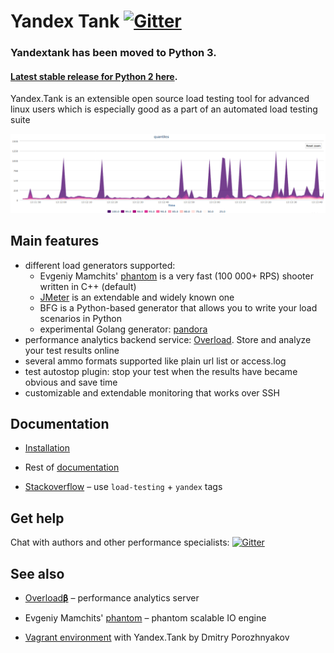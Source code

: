 # Yandex Tank [![Gitter](https://badges.gitter.im/Join%20Chat.svg)](https://gitter.im/yandex/yandex-tank?utm_source=badge&utm_medium=badge&utm_campaign=pr-badge&utm_content=badge)

### Yandextank has been moved to Python 3.
#### [Latest stable release for Python 2 here](https://github.com/yandex/yandex-tank/releases/tag/Python2).

Yandex.Tank is an extensible open source load testing tool for advanced linux users which is especially good as a part of an automated load testing suite

![Quantiles chart example](https://raw.githubusercontent.com/yandex/yandex-tank/master/logos/screen.png)

## Main features
* different load generators supported:
  * Evgeniy Mamchits' [phantom](https://github.com/yandex-load/phantom) is a very fast (100 000+ RPS) shooter written in C++ (default)
  * [JMeter](http://jmeter.apache.org/) is an extendable and widely known one
  * BFG is a Python-based generator that allows you to write your load scenarios in Python
  * experimental Golang generator: [pandora](https://github.com/yandex/pandora)
* performance analytics backend service: [Overload](http://overload.yandex.net/). Store and analyze your test results online
* several ammo formats supported like plain url list or access.log
* test autostop plugin: stop your test when the results have became obvious and save time
* customizable and extendable monitoring that works over SSH

## Documentation
- [Installation](http://yandextank.readthedocs.org/en/latest/install.html)

- Rest of [documentation](https://yandextank.readthedocs.org/en/latest/)

- [Stackoverflow](https://stackoverflow.com/) – use `load-testing` + `yandex` tags

## Get help
Chat with authors and other performance specialists: [![Gitter](https://badges.gitter.im/Join%20Chat.svg)](https://gitter.im/yandex/yandex-tank?utm_source=badge&utm_medium=badge&utm_campaign=pr-badge&utm_content=badge)

## See also
- [Overload𝛃](https://overload.yandex.net/) – performance analytics server

- Evgeniy Mamchits' [phantom](https://github.com/yandex-load/phantom) – phantom scalable IO engine

- [Vagrant environment](https://github.com/c3037/yandex-tank) with Yandex.Tank by Dmitry Porozhnyakov
